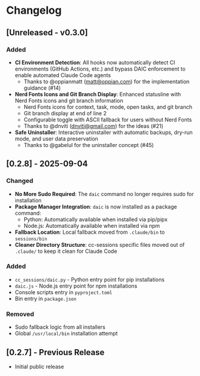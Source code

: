 # Changelog

## [Unreleased - v0.3.0]

### Added
- **CI Environment Detection**: All hooks now automatically detect CI environments (GitHub Actions, etc.) and bypass DAIC enforcement to enable automated Claude Code agents
  - Thanks to @oppianmatt (matt@oppian.com) for the implementation guidance (#14)
- **Nerd Fonts Icons and Git Branch Display**: Enhanced statusline with Nerd Fonts icons and git branch information
  - Nerd Fonts icons for context, task, mode, open tasks, and git branch
  - Git branch display at end of line 2
  - Configurable toggle with ASCII fallback for users without Nerd Fonts
  - Thanks to @dnviti (dnviti@gmail.com) for the ideas (#21)
- **Safe Uninstaller**: Interactive uninstaller with automatic backups, dry-run mode, and user data preservation
  - Thanks to @gabelul for the uninstaller concept (#45)

## [0.2.8] - 2025-09-04

### Changed
- **No More Sudo Required**: The `daic` command no longer requires sudo for installation
- **Package Manager Integration**: `daic` is now installed as a package command:
  - Python: Automatically available when installed via pip/pipx
  - Node.js: Automatically available when installed via npm  
- **Fallback Location**: Local fallback moved from `.claude/bin` to `sessions/bin`
- **Cleaner Directory Structure**: cc-sessions specific files moved out of `.claude/` to keep it clean for Claude Code

### Added
- `cc_sessions/daic.py` - Python entry point for pip installations
- `daic.js` - Node.js entry point for npm installations
- Console scripts entry in `pyproject.toml`
- Bin entry in `package.json`

### Removed
- Sudo fallback logic from all installers
- Global `/usr/local/bin` installation attempt

## [0.2.7] - Previous Release
- Initial public release